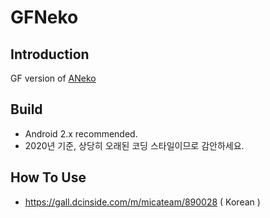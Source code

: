 GFNeko
=====

Introduction
------------
GF version of [ANeko](https://github.com/lllllT/ANeko)


Build 
-----------
- Android 2.x recommended. 
- 2020년 기준, 상당히 오래된 코딩 스타일이므로 감안하세요.



How To Use
------------

- https://gall.dcinside.com/m/micateam/890028  ( Korean )

